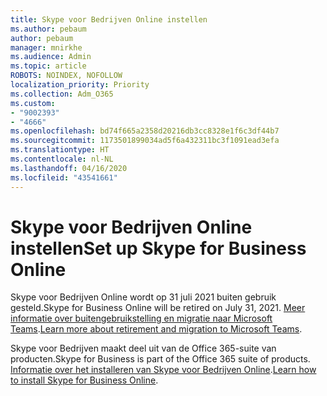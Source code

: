 ```yaml
---
title: Skype voor Bedrijven Online instellen
ms.author: pebaum
author: pebaum
manager: mnirkhe
ms.audience: Admin
ms.topic: article
ROBOTS: NOINDEX, NOFOLLOW
localization_priority: Priority
ms.collection: Adm_O365
ms.custom:
- "9002393"
- "4666"
ms.openlocfilehash: bd74f665a2358d20216db3cc8328e1f6c3df44b7
ms.sourcegitcommit: 1173501899034ad5f6a432311bc3f1091ead3efa
ms.translationtype: HT
ms.contentlocale: nl-NL
ms.lasthandoff: 04/16/2020
ms.locfileid: "43541661"
---
```

# <a name="set-up-skype-for-business-online"></a><span data-ttu-id="b2777-102">Skype voor Bedrijven Online instellen</span><span class="sxs-lookup"><span data-stu-id="b2777-102">Set up Skype for Business Online</span></span>

<span data-ttu-id="b2777-103">Skype voor Bedrijven Online wordt op 31 juli 2021 buiten gebruik gesteld.</span><span class="sxs-lookup"><span data-stu-id="b2777-103">Skype for Business Online will be retired on July 31, 2021.</span></span> <span data-ttu-id="b2777-104">[Meer informatie over buitengebruikstelling en migratie naar Microsoft Teams](https://docs.microsoft.com/microsoftteams/skype-for-business-online-retirement).</span><span class="sxs-lookup"><span data-stu-id="b2777-104">[Learn more about retirement and migration to Microsoft Teams](https://docs.microsoft.com/microsoftteams/skype-for-business-online-retirement).</span></span>

<span data-ttu-id="b2777-105">Skype voor Bedrijven maakt deel uit van de Office 365-suite van producten.</span><span class="sxs-lookup"><span data-stu-id="b2777-105">Skype for Business is part of the Office 365 suite of products.</span></span> <span data-ttu-id="b2777-106">[Informatie over het installeren van Skype voor Bedrijven Online](https://support.office.com/article/Install-Skype-for-Business-Online-8a618bc4-3fc8-4d5f-9d62-cf93a0494800).</span><span class="sxs-lookup"><span data-stu-id="b2777-106">[Learn how to install Skype for Business Online](https://support.office.com/article/Install-Skype-for-Business-Online-8a618bc4-3fc8-4d5f-9d62-cf93a0494800).</span></span>

